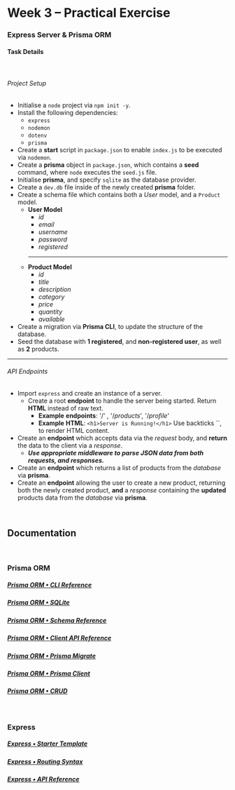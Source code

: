 # Week 3 – Practical Exercise
### Express Server & Prisma ORM

#### Task Details
&nbsp;

###### *Project Setup*

* Initialise a `node` project via `npm init -y`.
* Install the following dependencies:
  * `express`
  * `nodemon`
  * `dotenv`
  * `prisma`
* Create a __start__ script in `package.json` to enable `index.js` to be executed via `nodemon`.
* Create a __prisma__ object in `package.json`, which contains a __seed__ command, where `node` executes the `seed.js` file.
* Initialise __prisma__, and specify `sqlite` as the database provider.
* Create a `dev.db` file inside of the newly created __prisma__ folder.
* Create a schema file which contains both a *User* model, and a `Product` model.
    * __User Model__
        * _id_
        * _email_
        * _username_
        * _password_
        * _registered_
        ___
    * __Product Model__
        * _id_
        * _title_
        * _description_
        * _category_
        * _price_
        * _quantity_
        * _available_
&nbsp;
* Create a migration via __Prisma CLI__, to update the structure of the database.
* Seed the database with __1 registered__, and __non-registered user__, as well as __2__ products.
&nbsp;
___

###### *API Endpoints*

* Import `express` and create an instance of a server.
    * Create a root __endpoint__ to handle the server being started. Return __HTML__ instead of raw text.
        * __Example__ __endpoints__: '/' , '/_products_', '/_profile_'
        * __Example__ __HTML__: `<h1>Server is Running!</h1>` Use backticks ``, to render HTML content.
&nbsp;
* Create an __endpoint__ which accepts data via the *request* body, and __return__ the data to the client via a *response*. 
    * *__Use appropriate middleware to parse JSON data from both requests, and responses.__*
* Create an __endpoint__ which returns a list of products from the *database* via __prisma__.
* Create an __endpoint__ allowing the user to create a new product, returning both the newly created product, **and** a *response* containing the **updated** products data from the *database* via __prisma__.
  
&nbsp;

## Documentation

&nbsp;
### Prisma ORM

##### [Prisma ORM • CLI Reference](https://www.prisma.io/docs/reference/api-reference/command-reference)

##### [Prisma ORM • SQLite](https://www.prisma.io/docs/concepts/database-connectors/sqlite)

##### [Prisma ORM • Schema Reference](https://www.prisma.io/docs/reference/api-reference/prisma-schema-reference)

##### [Prisma ORM • Client API Reference](https://www.prisma.io/docs/reference/api-reference/command-reference)

##### [Prisma ORM • Prisma Migrate](https://www.prisma.io/docs/concepts/components/prisma-migrate/get-started)

##### [Prisma ORM • Prisma Client](https://www.prisma.io/docs/concepts/components/prisma-client)

##### [Prisma ORM • CRUD](https://www.prisma.io/docs/concepts/components/prisma-client/crud)

&nbsp;
### Express

##### [Express • Starter Template](https://expressjs.com/en/starter/hello-world.html)

##### [Express • Routing Syntax](https://expressjs.com/en/guide/routing.html)

##### [Express • API Reference](https://expressjs.com/en/4x/api.html)
